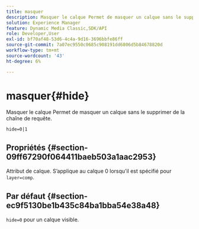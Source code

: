```yaml
---
title: masquer
description: Masquer le calque Permet de masquer un calque sans le supprimer de la chaîne de requête.
solution: Experience Manager
feature: Dynamic Media Classic,SDK/API
role: Developer,User
exl-id: bf70af48-53d6-4c4a-9d16-3696bbfe86ff
source-git-commit: 7a07ec9550c0685c908191dd6806d5b84678820d
workflow-type: tm+mt
source-wordcount: '43'
ht-degree: 6%

---
```


# masquer{#hide}

Masquer le calque Permet de masquer un calque sans le supprimer de la chaîne de requête.

`hide=0|1`

## Propriétés {#section-09ff67290f064411baeb503a1aac2953}

Attribut de calque. S’applique au calque 0 lorsqu’il est spécifié pour `layer=comp`.

## Par défaut {#section-ec9f5130be1b435c84ba1bba54e38a48}

`hide=0` pour un calque visible.
